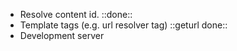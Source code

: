 - Resolve content id. ::done::
- Template tags (e.g. url resolver tag) ::geturl done::
- Development server 


